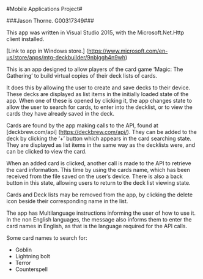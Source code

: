 #Mobile Applications Project#

###Jason Thorne. G00317349###

This app was written in Visual Studio 2015, with the Microsoft.Net.Http client installed.  

[Link to app in Windows store.] (https://www.microsoft.com/en-us/store/apps/mtg-deckbuilder/9nblggh4n9wh)

This is an app designed to allow players of the card game ‘Magic: The Gathering’ to build virtual copies of their deck lists of cards.

It does this by allowing the user to create and save decks to their device. These decks are displayed as list items in the initially loaded state of the app. When one of these is opened by clicking it, the app changes state to allow the user to search for cards, to enter into the decklist, or to view the cards they have already saved in the deck.

Cards are found by the app making calls to the API, found at [deckbrew.com/api] (https://deckbrew.com/api/). 
They can be added to the deck by clicking the ‘+’ button which appears in the card searching state. They are displayed as list items in the same way as the decklists were, and can be clicked to view the card. 

When an added card is clicked, another call is made to the API to retrieve the card information. This time by using the cards name, which has been received from the file saved on the user’s device. There is also a back button in this state, allowing users to return to the deck list viewing state. 

Cards and Deck lists may be removed from the app, by clicking the delete icon beside their corresponding name in the list. 

The app has Multilanguage instructions informing the user of how to use it. In the non English languages, the message also informs them to enter the card names in English, as that is the language required for the API calls. 

Some card names to search for: 

*	Goblin
*	Lightning bolt
*	Terror
*	Counterspell
